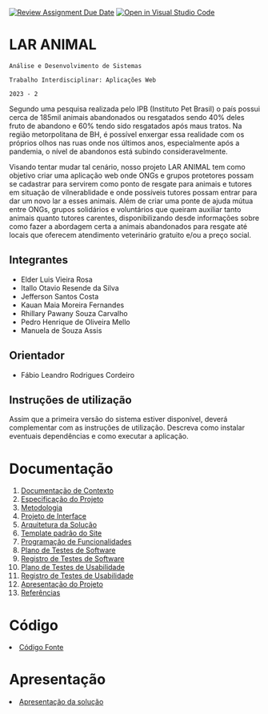 [![Review Assignment Due Date](https://classroom.github.com/assets/deadline-readme-button-24ddc0f5d75046c5622901739e7c5dd533143b0c8e959d652212380cedb1ea36.svg)](https://classroom.github.com/a/72TShExv)
[![Open in Visual Studio Code](https://classroom.github.com/assets/open-in-vscode-718a45dd9cf7e7f842a935f5ebbe5719a5e09af4491e668f4dbf3b35d5cca122.svg)](https://classroom.github.com/online_ide?assignment_repo_id=11570994&assignment_repo_type=AssignmentRepo)
# LAR ANIMAL

`Análise e Desenvolvimento de Sistemas`

`Trabalho Interdisciplinar: Aplicações Web`

`2023 - 2`

Segundo uma pesquisa realizada pelo IPB (Instituto Pet Brasil) o país possui cerca de 185mil animais abandonados ou resgatados sendo 40% deles fruto de abandono e 60% tendo sido resgatados após maus tratos. Na região metorpolitana de BH, é possível enxergar essa realidade com os próprios olhos nas ruas onde nos últimos anos, especialmente após a pandemia, o nível de abandonos está subindo consideravelmente.

Visando tentar mudar tal cenário, nosso projeto LAR ANIMAL tem como objetivo criar uma aplicação web onde ONGs e grupos protetores possam se cadastrar para servirem como ponto de resgate para animais e tutores em situação de vilnerablidade e onde possíveis tutores possam entrar para dar um novo lar a esses animais. Além de criar uma ponte de ajuda mútua entre ONGs, grupos solidários e voluntários que queiram auxiliar tanto animais quanto tutores carentes, disponibilizando desde informações sobre como fazer a abordagem certa a animais abandonados para resgate até locais que oferecem atendimento veterinário gratuito e/ou a preço social.

## Integrantes

* Elder Luis Vieira Rosa
* Itallo Otavio Resende da Silva
* Jefferson Santos Costa
* Kauan Maia Moreira Fernandes
* Rhillary Pawany Souza Carvalho
* Pedro Henrique de Oliveira Mello
* Manuela de Souza Assis

## Orientador

* Fábio Leandro Rodrigues Cordeiro

## Instruções de utilização

Assim que a primeira versão do sistema estiver disponível, deverá complementar com as instruções de utilização. Descreva como instalar eventuais dependências e como executar a aplicação.

# Documentação

<ol>
<li><a href="docs/01-Documentação de Contexto.md"> Documentação de Contexto</a></li>
<li><a href="docs/especification.md"> Especificação do Projeto</a></li>
<li><a href="docs/03-Metodologia.md"> Metodologia</a></li>
<li><a href="docs/04-Projeto de Interface.md"> Projeto de Interface</a></li>
<li><a href="docs/05-Arquitetura da Solução.md"> Arquitetura da Solução</a></li>
<li><a href="docs/06-Template padrão do Site.md"> Template padrão do Site</a></li>
<li><a href="docs/07-Programação de Funcionalidades.md"> Programação de Funcionalidades</a></li>
<li><a href="docs/08-Plano de Testes de Software.md"> Plano de Testes de Software</a></li>
<li><a href="docs/09-Registro de Testes de Software.md"> Registro de Testes de Software</a></li>
<li><a href="docs/10-Plano de Testes de Usabilidade.md"> Plano de Testes de Usabilidade</a></li>
<li><a href="docs/11-Registro de Testes de Usabilidade.md"> Registro de Testes de Usabilidade</a></li>
<li><a href="docs/12-Apresentação do Projeto.md"> Apresentação do Projeto</a></li>
<li><a href="docs/13-Referências.md"> Referências</a></li>
</ol>

# Código

<li><a href="src/README.md"> Código Fonte</a></li>

# Apresentação

<li><a href="presentation/README.md"> Apresentação da solução</a></li>
